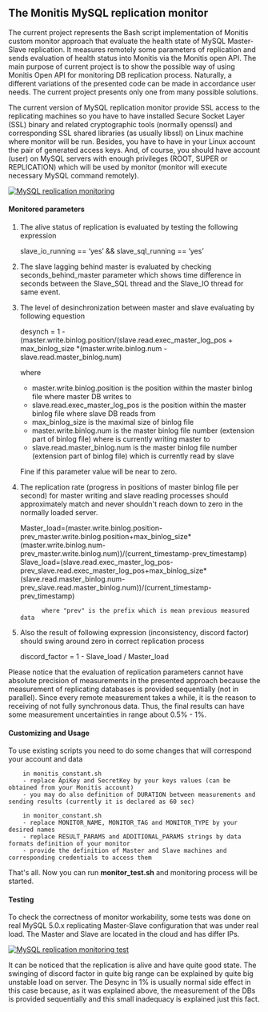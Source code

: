 ## The Monitis MySQL replication monitor

  The current project represents the Bash script implementation of Monitis custom monitor approach that evaluate the health state of MySQL Master-Slave replication. It measures remotely some parameters of replication and sends evaluation of health status into Monitis via the Monitis open API.
The main purpose of current project is to show the possible way of using Monitis Open API for monitoring DB replication process. Naturally, a different variations of the presented code can be made in accordance user needs. The current project presents only one from many possible solutions.

  The current version of MySQL replication monitor provide SSL access to the replicating machines so you have to have installed Secure Socket Layer (SSL) binary and related cryptographic tools  (normally openssl) and corresponding SSL shared libraries (as usually libssl) on Linux  machine where monitor will be run. Besides, you have to have in your Linux account the pair of generated access keys. And, of course, you should have account (user) on MySQL servers with enough privileges (ROOT, SUPER or REPLICATION) which will be used by monitor (monitor will execute necessary MySQL command remotely).

<a href="http://imgur.com/cWPMb"><img src="http://i.imgur.com/cWPMb.png" title="MySQL replication monitoring" /></a>

#### Monitored parameters

  1. The alive status of replication is evaluated by testing the following expression

        slave_io_running == ‘yes’ && slave_sql_running == ‘yes’

  1. The slave lagging behind master is evaluated by checking seconds_behind_master parameter which shows time difference in seconds between the Slave_SQL thread and the Slave_IO thread for same event. 

  1. The level of desinchronization between master and slave evaluating by following equestion

        desynch = 1 - (master.write.binlog.position/(slave.read.exec_master_log_pos + max_binlog_size *(master.write.binlog.num -  slave.read.master_binlog.num) 

        where 
        - master.write.binlog.position is the position within the master binlog file where master DB writes to
        - slave.read.exec_master_log_pos is the position within the master binlog file where slave DB reads from
        - max_binlog_size is the maximal size of binlog file
        - master.write.binlog.num is the master binlog file number (extension part of binlog file) where is currently writing  master to 
        - slave.read.master_binlog.num is the master binlog file number (extension part of binlog file) which is currently read by slave

        Fine if this parameter value will be near to zero.

  1. The replication rate (progress in positions of master binlog file per second) for master writing and slave reading processes should approximately match and never shouldn't reach down to zero in the normally loaded server.

        Master_load=(master.write.binlog.position-prev_master.write.binlog.position+max_binlog_size*(master.write.binlog.num-prev_master.write.binlog.num))/(current_timestamp-prev_timestamp)
        Slave_load=(slave.read.exec_master_log_pos-prev_slave.read.exec_master_log_pos+max_binlog_size*(slave.read.master_binlog.num-prev_slave.read.master_binlog.num))/(current_timestamp-prev_timestamp)

               where "prev" is the prefix which is mean previous measured data

  1. Also the result of following expression (inconsistency, discord factor) should swing around zero in correct replication process

        discord_factor = 1 - Slave_load / Master_load


 Please notice that the evaluation of replication parameters cannot have absolute precision of measurements in the presented approach because the measurement of replicating databases is provided sequentially (not in parallel). Since every remote measurement takes a while, it is the reason to receiving of  not fully synchronous data. Thus, the final results can have some measurement uncertainties in range about 0.5% - 1%.

#### Customizing and Usage 
To use existing scripts you need to do some changes that will correspond your account and data

        in monitis_constant.sh 
        - replace ApiKey and SecretKey by your keys values (can be obtained from your Monitis account)
        - you may do also definition of DURATION between measurements and sending results (currently it is declared as 60 sec)
        
        in monitor_constant.sh 
        - replace MONITOR_NAME, MONITOR_TAG and MONITOR_TYPE by your desired names
        - replace RESULT_PARAMS and ADDITIONAL_PARAMS strings by data formats definition of your monitor
        - provide the definition of Master and Slave machines and corresponding credentials to access them 
        
That's all. Now you can run __monitor_test.sh__ and monitoring process will be started.

#### Testing 
To check the correctness of monitor workability, some tests was done on real  MySQL 5.0.x replicating Master-Slave configuration that was under real load. The Master and Slave are located in the cloud and has differ IPs.

<a href="http://imgur.com/TM1B4"><img src="http://i.imgur.com/TM1B4.png" title="MySQL replication monitoring test" /></a>

It can be noticed that the replication is alive and have quite good state. The swinging  of discord factor in quite big range can be explained by quite big unstable load on server. The Desync in 1% is usually normal side effect in this case because, as it was explained above, the measurement of the DBs is provided sequentially and this small inadequacy is explained just this fact.


